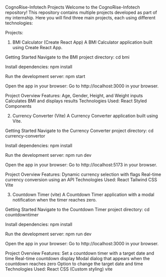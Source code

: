 CognoRise-Infotech Projects
Welcome to the CognoRise-Infotech repository! This repository contains multiple projects developed as part of my internship. Here you will find three main projects, each using different technologies:

Projects:

1. BMI Calculator (Create React App)
A BMI Calculator application built using Create React App.

Getting Started
Navigate to the BMI project directory:
cd bmi


Install dependencies:
npm install



Run the development server:
npm start



Open the app in your browser:
Go to http://localhost:3000 in your browser.

Project Overview
Features:
Age, Gender, Height, and Weight inputs
Calculates BMI and displays results
Technologies Used:
React
Styled Components





2. Currency Converter (Vite)
A Currency Converter application built using Vite.

Getting Started
Navigate to the Currency Converter project directory:
cd currency-convertor


Install dependencies:
npm install



Run the development server:
npm run dev




Open the app in your browser:
Go to http://localhost:5173 in your browser.

Project Overview
Features:
Dynamic currency selection with flags
Real-time currency conversion using an API
Technologies Used:
React
Tailwind CSS
Vite



3. Countdown Timer (vite)
A Countdown Timer application with a modal notification when the timer reaches zero.

Getting Started
Navigate to the Countdown Timer project directory:
cd countdowntimer


Install dependencies:
npm install



Run the development server:
npm run dev



Open the app in your browser:
Go to http://localhost:3000 in your browser.

Project Overview
Features:
Set a countdown timer with a target date and time
Real-time countdown display
Modal dialog that appears when the countdown reaches zero
Option to change the target date and time
Technologies Used:
React
CSS (Custom styling)
vite

